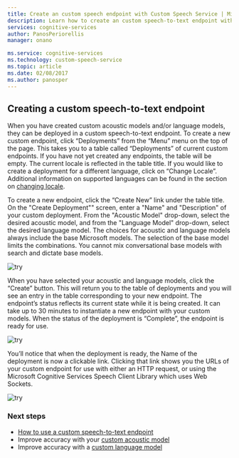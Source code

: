 ```yaml
---
title: Create an custom speech endpoint with Custom Speech Service | Microsoft Docs
description: Learn how to create an custom speech-to-text endpoint with the Custom Speech Service in Cognitive Services.
services: cognitive-services
author: PanosPeriorellis
manager: onano

ms.service: cognitive-services
ms.technology: custom-speech-service
ms.topic: article
ms.date: 02/08/2017
ms.author: panosper
---
```


## Creating a custom speech-to-text endpoint
When you have created custom acoustic models and/or language models, they can be deployed in a custom speech-to-text endpoint. To create a new custom endpoint, click “Deployments” from the “Menu” menu on the top of the page. This takes you to a table called “Deployments” of current custom endpoints. If you have not yet created any endpoints, the table will be empty. The current locale is reflected in the table title. If you would like to create a deployment for a different language, click on “Change Locale”. Additional information on supported languages can be found in the section on [changing locale](HowToChangeLocale.md).

To create a new endpoint, click the “Create New” link under the table title. On the "Create Deployment"" screen, enter a "Name" and "Description" of your custom deployment. From the "Acoustic Model" drop-down, select the desired acoustic model, and from the "Language Model" drop-down, select the desired language model. The choices for acoustic and language models always include the base Microsoft models. The selection of the base model limits the combinations. You cannot mix conversational base models with search and dictate base models.

![try](../media/Deployment_Create2.png)

When you have selected your acoustic and language models, click the “Create” button. This will return you to the table of deployments and you will see an entry in the table corresponding to your new endpoint. The endpoint’s status reflects its current state while it is being created. It can take up to 30 minutes to instantiate a new endpoint with your custom models. When the status of the deployment is “Complete”, the endpoint is ready for use.

![try](../media/Deployment_Ready.png)

You’ll notice that when the deployment is ready, the Name of the deployment is now a clickable link. Clicking that link shows you the URLs of your custom endpoint for use with either an HTTP request, or using the Microsoft Cognitive Services Speech Client Library which uses Web Sockets.

![try](../media/Deployment_Info2.png)

### Next steps
* [How to use a custom speech-to-text endpoint](HowToUseACustomEndpoint.md)
* Improve accuracy with your [custom acoustic model](HowToCreateAnAcousticModel.md)
* Improve accuracy with a [custom language model](HowToCreateALanguageModel.md)
